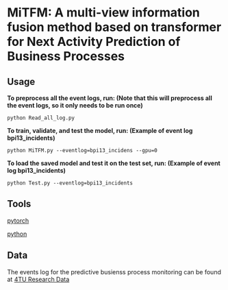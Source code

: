 # MiTFM: A multi-view information fusion method based on transformer for Next Activity Prediction of Business Processes

## Usage

**To preprocess all the event logs, run: (Note that this will preprocess all the event logs, so it only needs to be run once)**

`python Read_all_log.py`

**To train, validate, and test the model, run:  (Example of event log bpi13_incidents)**

`python MiTFM.py --eventlog=bpi13_incidens --gpu=0`

**To load the saved model and test it on the test set, run:  (Example of event log bpi13_incidents)**

`python Test.py --eventlog=bpi13_incidents`

## Tools

[pytorch](https://pytorch.org/)

[python](https://www.python.org/)

## Data

The events log for the predictive busienss process monitoring can be found at [4TU Research Data](https://data.4tu.nl)
